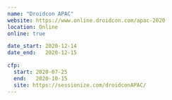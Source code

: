 ```yaml
---
name: "Droidcon APAC"
website: https://www.online.droidcon.com/apac-2020
location: Online
online: true

date_start: 2020-12-14
date_end:   2020-12-15

cfp:
  start: 2020-07-25
  end:   2020-10-15
  site: https://sessionize.com/droidconAPAC/
---
```

